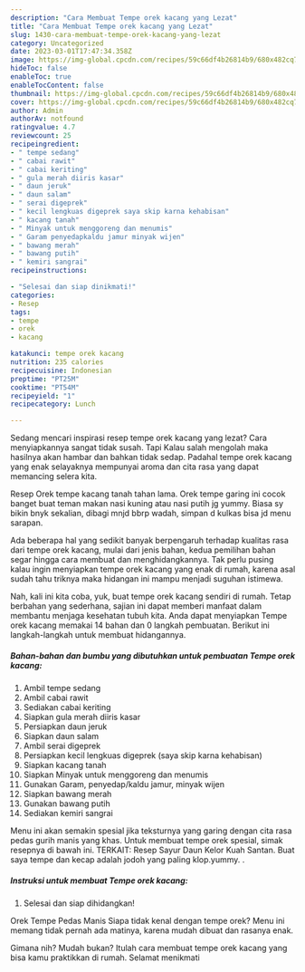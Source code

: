 ```yaml
---
description: "Cara Membuat Tempe orek kacang yang Lezat"
title: "Cara Membuat Tempe orek kacang yang Lezat"
slug: 1430-cara-membuat-tempe-orek-kacang-yang-lezat
category: Uncategorized
date: 2023-03-01T17:47:34.358Z
image: https://img-global.cpcdn.com/recipes/59c66df4b26814b9/680x482cq70/tempe-orek-kacang-foto-resep-utama.jpg
hideToc: false
enableToc: true
enableTocContent: false
thumbnail: https://img-global.cpcdn.com/recipes/59c66df4b26814b9/680x482cq70/tempe-orek-kacang-foto-resep-utama.jpg
cover: https://img-global.cpcdn.com/recipes/59c66df4b26814b9/680x482cq70/tempe-orek-kacang-foto-resep-utama.jpg
author: Admin
authorAv: notfound
ratingvalue: 4.7
reviewcount: 25
recipeingredient:
- " tempe sedang"
- " cabai rawit"
- " cabai keriting"
- " gula merah diiris kasar"
- " daun jeruk"
- " daun salam"
- " serai digeprek"
- " kecil lengkuas digeprek saya skip karna kehabisan"
- " kacang tanah"
- " Minyak untuk menggoreng dan menumis"
- " Garam penyedapkaldu jamur minyak wijen"
- " bawang merah"
- " bawang putih"
- " kemiri sangrai"
recipeinstructions:

- "Selesai dan siap dinikmati!"
categories:
- Resep
tags:
- tempe
- orek
- kacang

katakunci: tempe orek kacang 
nutrition: 235 calories
recipecuisine: Indonesian
preptime: "PT25M"
cooktime: "PT54M"
recipeyield: "1"
recipecategory: Lunch

---
```



Sedang mencari inspirasi resep tempe orek kacang yang lezat? Cara menyiapkannya sangat tidak susah. Tapi Kalau salah mengolah maka hasilnya akan hambar dan bahkan tidak sedap. Padahal tempe orek kacang yang enak selayaknya mempunyai aroma dan cita rasa yang dapat memancing selera kita.


Resep Orek tempe kacang tanah tahan lama. Orek tempe garing ini cocok banget buat teman makan nasi kuning atau nasi putih jg yummy. Biasa sy bikin bnyk sekalian, dibagi mnjd bbrp wadah, simpan d kulkas bisa jd menu sarapan.

Ada beberapa hal yang sedikit banyak berpengaruh terhadap kualitas rasa dari tempe orek kacang, mulai dari jenis bahan, kedua pemilihan bahan segar hingga cara membuat dan menghidangkannya. Tak perlu pusing kalau ingin menyiapkan tempe orek kacang yang enak di rumah, karena asal sudah tahu triknya maka hidangan ini mampu menjadi suguhan istimewa.


Nah, kali ini kita coba, yuk, buat tempe orek kacang sendiri di rumah. Tetap berbahan yang sederhana, sajian ini dapat memberi manfaat dalam membantu menjaga kesehatan tubuh kita. Anda dapat menyiapkan Tempe orek kacang memakai 14 bahan dan 0 langkah pembuatan. Berikut ini langkah-langkah untuk membuat hidangannya.

<!--inarticleads1-->

##### Bahan-bahan dan bumbu yang dibutuhkan untuk pembuatan Tempe orek kacang:

1. Ambil  tempe sedang
1. Ambil  cabai rawit
1. Sediakan  cabai keriting
1. Siapkan  gula merah diiris kasar
1. Persiapkan  daun jeruk
1. Siapkan  daun salam
1. Ambil  serai digeprek
1. Persiapkan  kecil lengkuas digeprek (saya skip karna kehabisan)
1. Siapkan  kacang tanah
1. Siapkan  Minyak untuk menggoreng dan menumis
1. Gunakan  Garam, penyedap/kaldu jamur, minyak wijen
1. Siapkan  bawang merah
1. Gunakan  bawang putih
1. Sediakan  kemiri sangrai


Menu ini akan semakin spesial jika teksturnya yang garing dengan cita rasa pedas gurih manis yang khas. Untuk membuat tempe orek spesial, simak resepnya di bawah ini. TERKAIT: Resep Sayur Daun Kelor Kuah Santan. Buat saya tempe dan kecap adalah jodoh yang paling klop.yummy. . 

<!--inarticleads2-->

##### Instruksi untuk membuat Tempe orek kacang:


1. Selesai dan siap dihidangkan!

Orek Tempe Pedas Manis Siapa tidak kenal dengan tempe orek? Menu ini memang tidak pernah ada matinya, karena mudah dibuat dan rasanya enak. 

Gimana nih? Mudah bukan? Itulah cara membuat tempe orek kacang yang bisa kamu praktikkan di rumah. Selamat menikmati

